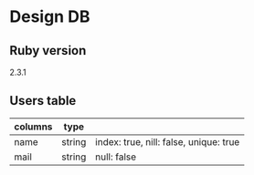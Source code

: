 # Design DB
## Ruby version
2.3.1

## Users table
| columns | type   |                                        |
|---------|--------|----------------------------------------|
| name    | string | index: true, nill: false, unique: true |
| mail    | string | null: false                            |
